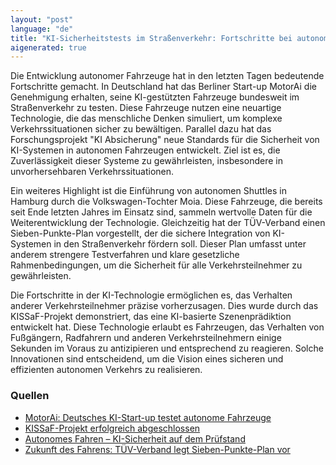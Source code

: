 ```yaml
---
layout: "post"
language: "de"
title: "KI-Sicherheitstests im Straßenverkehr: Fortschritte bei autonomen Fahrzeugen"
aigenerated: true
---
```


Die Entwicklung autonomer Fahrzeuge hat in den letzten Tagen bedeutende Fortschritte gemacht. In Deutschland hat das Berliner Start-up MotorAi die Genehmigung erhalten, seine KI-gestützten Fahrzeuge bundesweit im Straßenverkehr zu testen. Diese Fahrzeuge nutzen eine neuartige Technologie, die das menschliche Denken simuliert, um komplexe Verkehrssituationen sicher zu bewältigen. Parallel dazu hat das Forschungsprojekt "KI Absicherung" neue Standards für die Sicherheit von KI-Systemen in autonomen Fahrzeugen entwickelt. Ziel ist es, die Zuverlässigkeit dieser Systeme zu gewährleisten, insbesondere in unvorhersehbaren Verkehrssituationen.

<!--more-->

Ein weiteres Highlight ist die Einführung von autonomen Shuttles in Hamburg durch die Volkswagen-Tochter Moia. Diese Fahrzeuge, die bereits seit Ende letzten Jahres im Einsatz sind, sammeln wertvolle Daten für die Weiterentwicklung der Technologie. Gleichzeitig hat der TÜV-Verband einen Sieben-Punkte-Plan vorgestellt, der die sichere Integration von KI-Systemen in den Straßenverkehr fördern soll. Dieser Plan umfasst unter anderem strengere Testverfahren und klare gesetzliche Rahmenbedingungen, um die Sicherheit für alle Verkehrsteilnehmer zu gewährleisten.

Die Fortschritte in der KI-Technologie ermöglichen es, das Verhalten anderer Verkehrsteilnehmer präzise vorherzusagen. Dies wurde durch das KISSaF-Projekt demonstriert, das eine KI-basierte Szenenprädiktion entwickelt hat. Diese Technologie erlaubt es Fahrzeugen, das Verhalten von Fußgängern, Radfahrern und anderen Verkehrsteilnehmern einige Sekunden im Voraus zu antizipieren und entsprechend zu reagieren. Solche Innovationen sind entscheidend, um die Vision eines sicheren und effizienten autonomen Verkehrs zu realisieren.

### Quellen
- [MotorAi: Deutsches KI-Start-up testet autonome Fahrzeuge](https://www.wiwo.de/unternehmen/auto/motorai-deutsches-ki-start-up-testet-autonome-fahrzeuge-auf-oeffentlichen-strassen/100125521.html)
- [KISSaF-Projekt erfolgreich abgeschlossen](https://www.smartcity360.de/kissaf-erforscht-kuenstliche-intelligenz-verkehrssituationen/)
- [Autonomes Fahren – KI-Sicherheit auf dem Prüfstand](https://safe-intelligence.fraunhofer.de/artikel/projekt-ki-absicherung)
- [Zukunft des Fahrens: TÜV-Verband legt Sieben-Punkte-Plan vor](https://www.presseportal.de/pm/65031/6039695)
